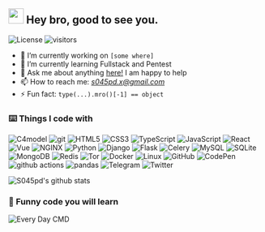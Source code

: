 ## <img src="https://emojis.slackmojis.com/emojis/images/1531849430/4246/blob-sunglasses.gif?1531849430" width="30"/> Hey bro, good to see you.

![License](https://img.shields.io/badge/License-MIT-blue.svg)
![visitors](https://visitor-badge.glitch.me/badge?page_id=s045pd.s045pd)

- 🔭 I’m currently working on `[some where]`
- 🌱 I’m currently learning Fullstack and Pentest
- 💬 Ask me about anything [here!](https://github.com/s045pd/s045pd/issues/1) I am happy to help
- 📫 How to reach me: *s045pd.x@gmail.com*
- ⚡ Fun fact: `type(...).mro()[-1] == object`

### ⌨️ Things I code with

<p>
<img alt="C4model" src="https://img.shields.io/badge/-C4model-1DA1F2?style=flat-square&logoColor=white" />
<img alt="git" src="https://img.shields.io/badge/-Git-F05032?style=flat-square&logo=git&logoColor=white" />

<img alt="HTML5" src="https://img.shields.io/badge/-HTML5-E34F26?style=flat-square&logo=HTML5&logoColor=white" />
<img alt="CSS3" src="https://img.shields.io/badge/-CSS3-F7DF1E?style=flat-square&logo=CSS3&logoColor=white" />
<img alt="TypeScript" src="https://img.shields.io/badge/-TypeScript-007ACC?style=flat-square&logo=TypeScript&logoColor=white" />
<img alt="JavaScript" src="https://img.shields.io/badge/-JavaScript-F7DF1E?style=flat-square&logo=JavaScript&logoColor=white" />

<img alt="React" src="https://img.shields.io/badge/-React-45b8d8?style=flat-square&logo=react&logoColor=white" />
<img alt="Vue" src="https://img.shields.io/badge/-Vue-4FC08D?style=flat-square&logo=vue.js&logoColor=white" />

<img alt="NGINX" src="https://img.shields.io/badge/-NGINX-269539?style=flat-square&logo=NGINX&logoColor=white" />

<img alt="Python" src="https://img.shields.io/badge/-Python-3776AB?style=flat-square&logo=python&logoColor=white" />

<img alt="Django" src="https://img.shields.io/badge/-Django-092E20?style=flat-square&logo=Django&logoColor=white" />
<img alt="Flask" src="https://img.shields.io/badge/-Flask-000000?style=flat-square&logo=Flask&logoColor=white" />
<img alt="Celery" src="https://img.shields.io/badge/-Celery-37814A?style=flat-square&logo=Celery&logoColor=white" />

<img alt="MySQL" src="https://img.shields.io/badge/-MySQL-4479A1?style=flat-square&logo=MySQL&logoColor=white" />
<img alt="SQLite" src="https://img.shields.io/badge/-SQLite-003B57?style=flat-square&logo=SQLite&logoColor=white" />
<img alt="MongoDB" src="https://img.shields.io/badge/-MongoDB-47A248?style=flat-square&logo=MongoDB&logoColor=white" />
<img alt="Redis" src="https://img.shields.io/badge/-Redis-DC382D?style=flat-square&logo=Redis&logoColor=white" />

<img alt="Tor" src="https://img.shields.io/badge/-Tor-7E4798?style=flat-square&logo=Tor&logoColor=white" />
<img alt="Docker" src="https://img.shields.io/badge/-Docker-46a2f1?style=flat-square&logo=docker&logoColor=white" />
<img alt="Linux" src="https://img.shields.io/badge/-Linux-FCC624?style=flat-square&logo=Linux&logoColor=white" />

<img alt="GitHub" src="https://img.shields.io/badge/-GitHub-181717?style=flat-square&logo=GitHub&logoColor=white" />
<img alt="CodePen" src="https://img.shields.io/badge/-CodePen-000000?style=flat-square&logo=CodePen&logoColor=white" />

<img alt="github actions" src="https://img.shields.io/badge/-Github_Actions-2088FF?style=flat-square&logo=github-actions&logoColor=white" />
<img alt="pandas" src="https://img.shields.io/badge/-pandas-150458?style=flat-square&logo=pandas&logoColor=white" />
<img alt="Telegram" src="https://img.shields.io/badge/-Telegram-2CA5E0?style=flat-square&logo=Telegram&logoColor=white" />
<img alt="Twitter" src="https://img.shields.io/badge/-Twitter-1DA1F2?style=flat-square&logo=Twitter&logoColor=white" />

</p>

![S045pd's github stats](https://github-readme-stats.vercel.app/api?username=s045pd&show_icons=true&theme=aura)

### 🤡 Funny code you will learn

![Every Day CMD](https://pyocean.com/every_day_cmd/png) 
